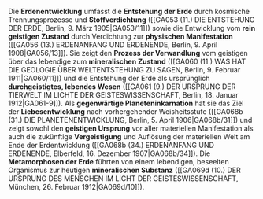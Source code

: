 
Die **Erdenentwicklung** umfasst die **Entstehung der Erde** durch kosmische Trennungsprozesse und **Stoffverdichtung** ([[GA053 (11.) DIE ENTSTEHUNG DER ERDE, Berlin, 9. März 1905|GA053/11]]) sowie die Entwicklung vom **rein geistigen Zustand** durch Verdichtung zur **physischen Manifestation** ([[GA056 (13.) ERDENANFANG UND ERDENENDE, Berlin, 9. April 1908|GA056/13]]). Sie zeigt den **Prozess der Verwandlung** vom geistigen über das lebendige zum **mineralischen Zustand** ([[GA060 (11.) WAS HAT DIE GEOLOGIE ÜBER WELTENTSTEHUNG ZU SAGEN, Berlin, 9. Februar 1911|GA060/11]]) und die Entstehung der Erde als ursprünglich **durchgeistigtes, lebendes Wesen** ([[GA061 (9.) DER URSPRUNG DER TIERWELT IM LICHTE DER GEISTESWISSENSCHAFT, Berlin, 18. Januar 1912|GA061-9]]). Als **gegenwärtige Planeteninkarnation** hat sie das Ziel der **Liebesentwicklung** nach vorhergehender Weisheitsstufe ([[GA068b (31.) DIE PLANETENENTWICKLUNG, Berlin, 5. April 1906|GA068b/31]]) und zeigt sowohl den **geistigen Ursprung** vor aller materiellen Manifestation als auch die zukünftige **Vergeistigung** und Auflösung der materiellen Welt am Ende der Erdentwicklung ([[GA068b (34.) ERDENANFANG UND ERDENENDE, Elberfeld, 16. Dezember 1907|GA068b/34]]). Die **Metamorphosen der Erde** führten von einem lebendigen, beseelten Organismus zur heutigen **mineralischen Substanz** ([[GA069d (10.) DER URSPRUNG DES MENSCHEN IM LICHT DER GEISTESWISSENSCHAFT, München, 26. Februar 1912|GA069d/10]]).
